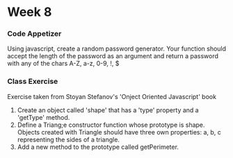 # Week 8

### Code Appetizer
Using javascript, create a random password generator. Your function should accept the length of the password as an argument and return a password with any of the chars A-Z, a-z, 0-9, !, $

### Class Exercise 
Exercise taken from Stoyan Stefanov's 'Onject Oriented Javascript' book
1. Create an object called 'shape' that has a 'type' property and a 'getType' method.
2. Define a Triang;e constructor function whose prototype is shape. Objects created with Triangle should have three own properties: a, b, c representing the sides of a triangle.
3. Add a new method to the prototype called getPerimeter.

